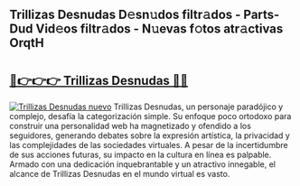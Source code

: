 ## Trillizas Desnudas D𝚎sn𝚞dos filtr𝚊dos - Parts-Dud Vid𝚎os filtr𝚊dos - N𝚞evas f𝚘tos atr𝚊ctivas OrqtH

# <h2><a href="http://mb8tyb.tromn.icu/?c=Trillizas+Desnudas">🔗👉👉👉 Trillizas Desnudas 🔗🔗</a></h2>

[![Trillizas Desnudas nuevo](https://i.imgur.com/pEAQMta.gif)](http://mb8tyb.tromn.icu/?c=Trillizas+Desnudas)
Trillizas Desnudas, un personaje paradójico y complejo, desafía la categorización simple. Su enfoque poco ortodoxo para construir una personalidad web ha magnetizado y ofendido a los seguidores, generando debates sobre la expresión artística, la privacidad y las complejidades de las sociedades virtuales. A pesar de la incertidumbre de sus acciones futuras, su impacto en la cultura en línea es palpable. Armado con una dedicación inquebrantable y un atractivo innegable, el alcance de Trillizas Desnudas en el mundo virtual es vasto.
